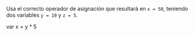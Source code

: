Usa el correcto operador de asignación que resultará en ``x = 50``, teniendo dos variables ``y = 10`` y ``z = 5``.

var x = y * 5  